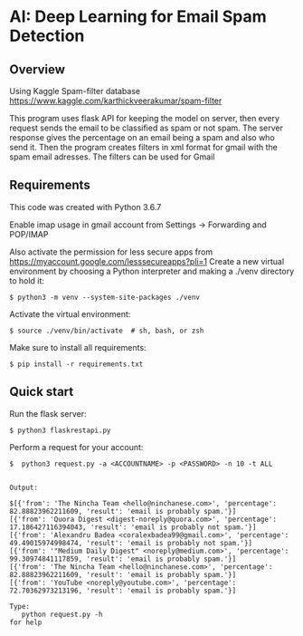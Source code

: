 AI: Deep Learning for Email Spam Detection
=======================================

Overview
------------
Using Kaggle Spam-filter database https://www.kaggle.com/karthickveerakumar/spam-filter

This program uses flask API for keeping the model on server, then every request sends the email to be classified as spam or not spam.
The server response gives the percentage on an email being a spam and also who send it.
Then the program creates filters in xml format for gmail with the spam email adresses.
The filters can be used for Gmail

Requirements
------------

This code was created with Python 3.6.7


Enable imap usage in gmail account from Settings -> Forwarding and POP/IMAP

Also activate the permission for less secure apps from https://myaccount.google.com/lesssecureapps?pli=1
Create a new virtual environment by choosing a Python interpreter and making a ./venv directory to hold it: 

    $ python3 -m venv --system-site-packages ./venv

Activate the virtual environment:

    $ source ./venv/bin/activate  # sh, bash, or zsh
   
Make sure to install all requirements:

    $ pip install -r requirements.txt


Quick start
-----------

Run the flask server:

    $ python3 flaskrestapi.py

Perform a request for your account:
    
    $  python3 request.py -a <ACCOUNTNAME> -p <PASSWORD> -n 10 -t ALL 

    
    Output:

    $[{'from': 'The Nincha Team <hello@ninchanese.com>', 'percentage': 82.88823962211609, 'result': 'email is probably spam.'}]
    [{'from': 'Quora Digest <digest-noreply@quora.com>', 'percentage': 17.186427116394043, 'result': 'email is probably not spam.'}]
    [{'from': 'Alexandru Badea <coralexbadea99@gmail.com>', 'percentage': 49.49015974998474, 'result': 'email is probably not spam.'}]
    [{'from': '"Medium Daily Digest" <noreply@medium.com>', 'percentage': 99.30974841117859, 'result': 'email is probably spam.'}]
    [{'from': 'The Nincha Team <hello@ninchanese.com>', 'percentage': 82.88823962211609, 'result': 'email is probably spam.'}]
    [{'from': 'YouTube <noreply@youtube.com>', 'percentage': 72.70362973213196, 'result': 'email is probably spam.'}]

    Type:
       python request.py -h 
    for help
